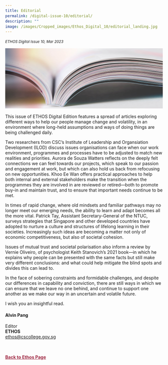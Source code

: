 ```yaml
---
title: Editorial
permalink: /digital-issue-10/editorial/
description: ""
image: /images/Cropped_images/Ethos_Digital_10/editorial_landing.jpg
---
```

<style>
	
.author p
{
	font-size: 15px;
	line-height:24px;
}
	
.notestop ol li
{
font-size: 15px;
line-height:22px;
}	
	
.back a
{
	color: #9f2943;
	font-weight: bold;
}

#banner img
{
	width:100%;
}
	
.author
{
margin-top:40px;
padding-bottom:30px;
}		
	 
</style>
<em><small>ETHOS Digital Issue 10, Mar 2023</small></em>
<div class="background-image">
<img src="/images/Landing_Banner_Images/knowledge_editorial_banner_01.jpg">
</div>

<p>
This issue of ETHOS Digital Edition features a spread of articles exploring different ways to help our people manage change and volatility, in an environment where long-held assumptions and ways of doing things are being challenged daily.</p>

<p>
Two researchers from CSC’s Institute of Leadership and Organsiation Development (ILOD) discuss issues organisations can face when our work environment, programmes and processes have to be&nbsp;adjusted to match new realities and priorities. Aurora de Souza Watters reflects on the deeply felt connections we can feel towards our projects, which speak to our passion and engagement at work, but which can also hold us back from refocusing on new opportunities. Khoo Ee Wan offers practical approaches to help both internal and external stakeholders make the transition when the programmes they are involved in are reviewed or retired—both to promote buy-in and maintain trust, and to ensure that important needs continue to be met.</p>
	
<p>In times of rapid change, where old mindsets and familiar pathways may no longer meet our emerging needs, the ability to learn and adapt becomes all the more vital. Patrick Tay, Assistant Secretary-General of the NTUC, surveys strategies that Singapore and other developed countries have adopted to nurture a culture and structures of lifelong learning in their societies. Increasingly such ideas are becoming a matter not only of economic competitiveness, but also of societal cohesion.</p>
	
<p>Issues of mutual trust and societal polarisation also inform a review by Vernie Oliveiro, of psychologist Keith Stanovich’s 2021 book—in which he explains why people can be presented with the same facts but still make very different conclusions: and what could help mitigate the blind spots and divides this can lead to.</p>

<p>In the face of sobering constraints and formidable challenges, and despite our differences in capability and conviction, there are still ways in which we can ensure that we leave no one behind, and continue to support one another as we make our way in an uncertain and volatile future.</p>

<p>I wish you an insightful read.</p>

<h4>Alvin Pang</h4>

<p>Editor
<br>
<strong>ETHOS</strong>
<br>
<a href="mailto:ethos@cscollege.gov.sg">ethos@cscollege.gov.sg</a>
</p>

<br>
<br>	
<div class="back">
<a href="/ethos/">Back to Ethos Page</a>	
</div>